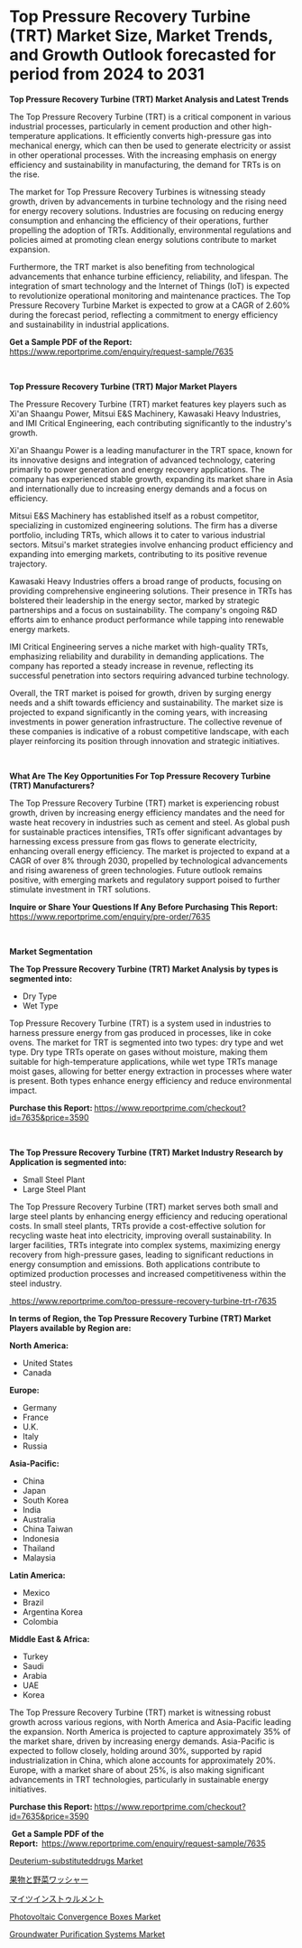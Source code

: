 <p><h1>Top Pressure Recovery Turbine (TRT) Market Size, Market Trends, and Growth Outlook forecasted for period from 2024 to 2031</h1></p><p><strong>Top Pressure Recovery Turbine (TRT) Market Analysis and Latest Trends</strong></p>
<p><p>The Top Pressure Recovery Turbine (TRT) is a critical component in various industrial processes, particularly in cement production and other high-temperature applications. It efficiently converts high-pressure gas into mechanical energy, which can then be used to generate electricity or assist in other operational processes. With the increasing emphasis on energy efficiency and sustainability in manufacturing, the demand for TRTs is on the rise.</p><p>The market for Top Pressure Recovery Turbines is witnessing steady growth, driven by advancements in turbine technology and the rising need for energy recovery solutions. Industries are focusing on reducing energy consumption and enhancing the efficiency of their operations, further propelling the adoption of TRTs. Additionally, environmental regulations and policies aimed at promoting clean energy solutions contribute to market expansion.</p><p>Furthermore, the TRT market is also benefiting from technological advancements that enhance turbine efficiency, reliability, and lifespan. The integration of smart technology and the Internet of Things (IoT) is expected to revolutionize operational monitoring and maintenance practices. The Top Pressure Recovery Turbine Market is expected to grow at a CAGR of 2.60% during the forecast period, reflecting a commitment to energy efficiency and sustainability in industrial applications.</p></p>
<p><strong>Get a Sample PDF of the Report:&nbsp;</strong> <a href="https://www.reportprime.com/enquiry/request-sample/7635">https://www.reportprime.com/enquiry/request-sample/7635</a></p>
<p>&nbsp;</p>
<p><strong>Top Pressure Recovery Turbine (TRT) Major Market Players</strong></p>
<p><p>The Pressure Recovery Turbine (TRT) market features key players such as Xi'an Shaangu Power, Mitsui E&S Machinery, Kawasaki Heavy Industries, and IMI Critical Engineering, each contributing significantly to the industry's growth. </p><p>Xi'an Shaangu Power is a leading manufacturer in the TRT space, known for its innovative designs and integration of advanced technology, catering primarily to power generation and energy recovery applications. The company has experienced stable growth, expanding its market share in Asia and internationally due to increasing energy demands and a focus on efficiency. </p><p>Mitsui E&S Machinery has established itself as a robust competitor, specializing in customized engineering solutions. The firm has a diverse portfolio, including TRTs, which allows it to cater to various industrial sectors. Mitsui's market strategies involve enhancing product efficiency and expanding into emerging markets, contributing to its positive revenue trajectory.</p><p>Kawasaki Heavy Industries offers a broad range of products, focusing on providing comprehensive engineering solutions. Their presence in TRTs has bolstered their leadership in the energy sector, marked by strategic partnerships and a focus on sustainability. The company's ongoing R&D efforts aim to enhance product performance while tapping into renewable energy markets.</p><p>IMI Critical Engineering serves a niche market with high-quality TRTs, emphasizing reliability and durability in demanding applications. The company has reported a steady increase in revenue, reflecting its successful penetration into sectors requiring advanced turbine technology.</p><p>Overall, the TRT market is poised for growth, driven by surging energy needs and a shift towards efficiency and sustainability. The market size is projected to expand significantly in the coming years, with increasing investments in power generation infrastructure. The collective revenue of these companies is indicative of a robust competitive landscape, with each player reinforcing its position through innovation and strategic initiatives.</p></p>
<p>&nbsp;</p>
<p><strong>What Are The Key Opportunities For Top Pressure Recovery Turbine (TRT) Manufacturers?</strong></p>
<p><p>The Top Pressure Recovery Turbine (TRT) market is experiencing robust growth, driven by increasing energy efficiency mandates and the need for waste heat recovery in industries such as cement and steel. As global push for sustainable practices intensifies, TRTs offer significant advantages by harnessing excess pressure from gas flows to generate electricity, enhancing overall energy efficiency. The market is projected to expand at a CAGR of over 8% through 2030, propelled by technological advancements and rising awareness of green technologies. Future outlook remains positive, with emerging markets and regulatory support poised to further stimulate investment in TRT solutions.</p></p>
<p><strong>Inquire or Share Your Questions If Any Before Purchasing This Report:</strong> <a href="https://www.reportprime.com/enquiry/pre-order/7635">https://www.reportprime.com/enquiry/pre-order/7635</a></p>
<p>&nbsp;</p>
<p><strong>Market Segmentation</strong></p>
<p><strong>The Top Pressure Recovery Turbine (TRT) Market Analysis by types is segmented into:</strong></p>
<p><ul><li>Dry Type</li><li>Wet Type</li></ul></p>
<p><p>Top Pressure Recovery Turbine (TRT) is a system used in industries to harness pressure energy from gas produced in processes, like in coke ovens. The market for TRT is segmented into two types: dry type and wet type. Dry type TRTs operate on gases without moisture, making them suitable for high-temperature applications, while wet type TRTs manage moist gases, allowing for better energy extraction in processes where water is present. Both types enhance energy efficiency and reduce environmental impact.</p></p>
<p><strong>Purchase this Report:&nbsp;</strong><a href="https://www.reportprime.com/checkout?id=7635&price=3590">https://www.reportprime.com/checkout?id=7635&price=3590</a></p>
<p>&nbsp;</p>
<p><strong>The Top Pressure Recovery Turbine (TRT) Market Industry Research by Application is segmented into:</strong></p>
<p><ul><li>Small Steel Plant</li><li>Large Steel Plant</li></ul></p>
<p><p>The Top Pressure Recovery Turbine (TRT) market serves both small and large steel plants by enhancing energy efficiency and reducing operational costs. In small steel plants, TRTs provide a cost-effective solution for recycling waste heat into electricity, improving overall sustainability. In larger facilities, TRTs integrate into complex systems, maximizing energy recovery from high-pressure gases, leading to significant reductions in energy consumption and emissions. Both applications contribute to optimized production processes and increased competitiveness within the steel industry.</p></p>
<p><a href="https://www.reportprime.com/top-pressure-recovery-turbine-trt-r7635">&nbsp;https://www.reportprime.com/top-pressure-recovery-turbine-trt-r7635</a></p>
<p><strong>In terms of Region, the Top Pressure Recovery Turbine (TRT) Market Players available by Region are:</strong></p>
<p>
    <p> <strong> North America: </strong>
        <ul>
            <li>United States</li>
            <li>Canada</li>
        </ul>
        </p> 
    <p> <strong> Europe: </strong>
        <ul>
            <li>Germany</li>
            <li>France</li>
            <li>U.K.</li>
            <li>Italy</li>
            <li>Russia</li>
        </ul>
        </p> 
    <p> <strong> Asia-Pacific: </strong>
        <ul>
            <li>China</li>
            <li>Japan</li>
            <li>South Korea</li>
            <li>India</li>
            <li>Australia</li>
            <li>China Taiwan</li>
            <li>Indonesia</li>
            <li>Thailand</li>
            <li>Malaysia</li>
        </ul>
        </p> 
    <p> <strong> Latin America: </strong>
        <ul>
            <li>Mexico</li>
            <li>Brazil</li>
            <li>Argentina Korea</li>
            <li>Colombia</li>
        </ul>
        </p> 
    <p> <strong> Middle East & Africa: </strong>
        <ul>
            <li>Turkey</li>
            <li>Saudi</li>
            <li>Arabia</li>
            <li>UAE</li>
            <li>Korea</li>
        </ul>
    </p>
    </p>
<p><p>The Top Pressure Recovery Turbine (TRT) market is witnessing robust growth across various regions, with North America and Asia-Pacific leading the expansion. North America is projected to capture approximately 35% of the market share, driven by increasing energy demands. Asia-Pacific is expected to follow closely, holding around 30%, supported by rapid industrialization in China, which alone accounts for approximately 20%. Europe, with a market share of about 25%, is also making significant advancements in TRT technologies, particularly in sustainable energy initiatives.</p></p>
<p><strong>Purchase this Report: </strong><a href="https://www.reportprime.com/checkout?id=7635&price=3590">https://www.reportprime.com/checkout?id=7635&price=3590</a></p>
<p>&nbsp;<strong>Get a Sample PDF of the Report:&nbsp;&nbsp;</strong><a href="https://www.reportprime.com/enquiry/request-sample/7635">https://www.reportprime.com/enquiry/request-sample/7635</a></p>
<p><strong></strong></p>
<p><p><a href="https://issuu.com/reportprime-2/docs/deuterium-substituteddrugs-market-s_f50f08ceb0042f">Deuterium-substituteddrugs Market</a></p><p><a href="https://medium.com/@novastamm2023/%E3%82%B0%E3%83%AD%E3%83%BC%E3%83%90%E3%83%AB%E3%81%AA%E6%9E%9C%E7%89%A9%E3%81%A8%E9%87%8E%E8%8F%9C%E6%B4%97%E6%B5%84%E6%A9%9F%E3%81%AE%E5%B8%82%E5%A0%B4%E8%A6%8F%E6%A8%A1%E3%81%AF-%E6%A5%AD%E7%95%8C%E3%81%AE%E4%BA%88%E6%B8%AC%E3%81%AB%E3%82%88%E3%82%8B%E3%81%A8-2024%E5%B9%B4%E3%81%8B%E3%82%892031%E5%B9%B4%E3%81%BE%E3%81%A7%E3%81%AB%E5%B9%B4%E5%B9%B3%E5%9D%87%E6%88%90%E9%95%B7%E7%8E%8712-%E3%82%92%E7%B5%8C%E9%A8%93%E3%81%99%E3%82%8B%E3%81%A8%E4%BA%88%E6%83%B3%E3%81%95%E3%82%8C%E3%81%A6%E3%81%84%E3%81%BE%E3%81%99-0285d606e4bc">果物と野菜ワッシャー</a></p><p><a href="https://medium.com/@novastamm2023/%E3%82%B0%E3%83%AD%E3%83%BC%E3%83%90%E3%83%AB%E3%83%9E%E3%82%A4%E3%83%84%E6%A9%9F%E5%99%A8%E5%B8%82%E5%A0%B4%E3%81%AE%E3%83%8A%E3%83%93%E3%82%B2%E3%83%BC%E3%82%B7%E3%83%A7%E3%83%B3-2024%E5%B9%B4%E3%81%8B%E3%82%892031%E5%B9%B4%E3%81%BE%E3%81%A7%E3%81%AE%E3%83%88%E3%83%AC%E3%83%B3%E3%83%89%E3%81%8B%E3%82%89%E6%88%A6%E7%95%A5%E3%81%BE%E3%81%A7-3ee48268bdfa">マイツインストゥルメント</a></p><p><a href="https://issuu.com/reportprime-2/docs/photovoltaic-convergence-boxes-mark_fbab60e30a4bc1">Photovoltaic Convergence Boxes Market</a></p><p><a href="https://medium.com/@ashrafarfi4_21087/groundwater-purification-systems-market-industry-trends-and-forecast-for-period-from-2024-to-2031-8d57b8d02fe2">Groundwater Purification Systems Market</a></p></p>